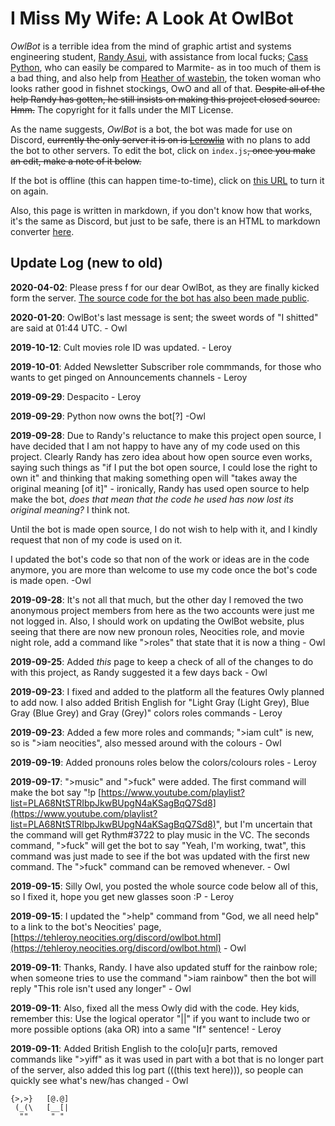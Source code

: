 # I Miss My Wife: A Look At OwlBot

_OwlBot_ is a terrible idea from the mind of graphic artist and systems engineering student, [Randy Asui](https://tehleroy.neocities.org/), with assistance from local fucks; [Cass Python](https://owlman.neocities.org/), who can easily be compared to Marmite- as in too much of them is a bad thing, and also help from [Heather of wastebin](https://wastebin.neocities.org/), the token woman who looks rather good in fishnet stockings, OwO and all of that. ~~Despite all of the help Randy has gotten, he still insists on making this project closed source. Hmm.~~ The copyright for it falls under the MIT License.

As the name suggests, _OwlBot_ is a bot, the bot was made for use on Discord, ~~currently the only server it is on is [Lerowlia](https://tehleroy.neocities.org/discord.html)~~ with no plans to add the bot to other servers. To edit the bot, click on `index.js`~~, once you make an edit, make a note of it below.~~

If the bot is offline (this can happen time-to-time), click on [this URL](https://owlman-bot.glitch.me/) to turn it on again.

Also, this page is written in markdown, if you don't know how that works, it's the same as Discord, but just to be safe, there is an HTML to markdown converter [here](https://www.browserling.com/tools/html-to-markdown).

## Update Log (new to old)

**2020-04-02**: Please press f for our dear OwlBot, as they are finally kicked form the server. [The source code for the bot has also been made public](https://github.com/DynTylluan/OwlBot).

**2020-01-20**: OwlBot's last message is sent; the sweet words of "I shitted" are said at 01:44 UTC. - Owl

**2019-10-12**: Cult movies role ID was updated. - Leroy

**2019-10-01**: Added Newsletter Subscriber role commmands, for those who wants to get pinged on Announcements channels - Leroy

**2019-09-29**: Despacito - Leroy

**2019-09-29**: Python now owns the bot[?] -Owl

**2019-09-28**: Due to Randy's reluctance to make this project open source, I have decided that I am not happy to have any of my code used on this project. Clearly Randy has zero idea about how open source even works, saying such things as "if I put the bot open source, I could lose the right to own it" and thinking that making something open will "takes away the original meaning [of it]" - ironically, Randy has used open source to help make the bot, _does that mean that the code he used has now lost its original meaning?_ I think not.

Until the bot is made open source, I do not wish to help with it, and I kindly request that non of my code is used on it.

I updated the bot's code so that non of the work or ideas are in the code anymore, you are more than welcome to use my code once the bot's code is made open. -Owl

**2019-09-28**: It's not all that much, but the other day I removed the two anonymous project members from here as the two accounts were just me not logged in. Also, I should work on updating the OwlBot website, plus seeing that there are now new pronoun roles, Neocities role, and movie night role, add a command like ">roles" that state that it is now a thing - Owl

**2019-09-25**: Added _this_ page to keep a check of all of the changes to do with this project, as Randy suggested it a few days back - Owl

**2019-09-23**: I fixed and added to the platform all the features Owly planned to add now. I also added British English for "Light Gray (Light Grey), Blue Gray (Blue Grey) and Gray (Grey)" colors roles commands - Leroy

**2019-09-23**: Added a few more roles and commands; ">iam cult" is new, so is ">iam neocities", also messed around with the colours - Owl

**2019-09-19**: Added pronouns roles below the colors/colours roles - Leroy

**2019-09-17**: ">music" and ">fuck" were added. The first command will make the bot say "!p [https://www.youtube.com/playlist?list=PLA68NtSTRIbpJkwBUpgN4aKSagBqQ7Sd8](https://www.youtube.com/playlist?list=PLA68NtSTRIbpJkwBUpgN4aKSagBqQ7Sd8)", but I'm uncertain that the command will get Rythm#3722 to play music in the VC. The seconds command, ">fuck" will get the bot to say "Yeah, I'm working, twat", this command was just made to see if the bot was updated with the first new command. The ">fuck" command can be removed whenever. - Owl

**2019-09-15**: Silly Owl, you posted the whole source code below all of this, so I fixed it, hope you get new glasses soon :P - Leroy

**2019-09-15**: I updated the ">help" command from "God, we all need help" to a link to the bot's Neocities' page, [https://tehleroy.neocities.org/discord/owlbot.html](https://tehleroy.neocities.org/discord/owlbot.html) - Owl

**2019-09-11**: Thanks, Randy. I have also updated stuff for the rainbow role; when someone tries to use the command ">iam rainbow" then the bot will reply "This role isn't used any longer" - Owl

**2019-09-11**: Also, fixed all the mess Owly did with the code. Hey kids, remember this: Use the logical operator "||" if you want to include two or more possible options (aka OR) into a same "If" sentence! - Leroy

**2019-09-11**: Added British English to the colo[u]r parts, removed commands like ">yiff" as it was used in part with a bot that is no longer part of the server, also added this log part (((this text here))), so people can quickly see what's new/has changed - Owl

```
{>,>}   [@.@]
 (_(\   [__[|
  ""     " "
  ```